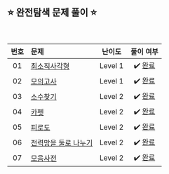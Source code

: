 ## ⭐️ 완전탐색 문제 풀이 ⭐️ 

<br>

<!-- 💭 [진행 중]  ✔️ [완료] -->

| **번호** | **문제** | **난이도** | **풀이 여부** |
|:--------:|:--------|:----------:|:-----------:|
| 01 | [최소직사각형](https://school.programmers.co.kr/learn/courses/30/lessons/86491) | Level 1 | ✔️ [완료](https://github.com/yuuforest/Programmers/blob/main/python/%EC%99%84%EC%A0%84%ED%83%90%EC%83%89/%EC%B5%9C%EC%86%8C%EC%A7%81%EC%82%AC%EA%B0%81%ED%98%95.py)|
| 02 | [모의고사](https://school.programmers.co.kr/learn/courses/30/lessons/42840) | Level 1 | ✔️ [완료](https://github.com/yuuforest/Programmers/blob/main/python/%EC%99%84%EC%A0%84%ED%83%90%EC%83%89/%EB%AA%A8%EC%9D%98%EA%B3%A0%EC%82%AC.py)|
| 03 | [소수찾기](https://school.programmers.co.kr/learn/courses/30/lessons/42839) | Level 2 | ✔️ [완료](https://github.com/yuuforest/Programmers/blob/main/python/%EC%99%84%EC%A0%84%ED%83%90%EC%83%89/%EC%86%8C%EC%88%98%20%EC%B0%BE%EA%B8%B0.py)|
| 04 | [카펫](https://school.programmers.co.kr/learn/courses/30/lessons/42842) | Level 2 | ✔️ [완료](https://github.com/yuuforest/Programmers/blob/main/python/%EC%99%84%EC%A0%84%ED%83%90%EC%83%89/%EC%B9%B4%ED%8E%AB.py)|
| 05 | [피로도](https://school.programmers.co.kr/learn/courses/30/lessons/87946) | Level 2 | ✔️ [완료](https://github.com/yuuforest/Programmers/blob/main/python/%EC%99%84%EC%A0%84%ED%83%90%EC%83%89/%ED%94%BC%EB%A1%9C%EB%8F%84.py)|
| 06 | [전력망을 둘로 나누기](https://school.programmers.co.kr/learn/courses/30/lessons/86971) | Level 2 | ✔️ [완료](https://github.com/yuuforest/Programmers/blob/main/python/%EC%99%84%EC%A0%84%ED%83%90%EC%83%89/%EC%A0%84%EB%A0%A5%EB%A7%9D%EC%9D%84%20%EB%91%98%EB%A1%9C%20%EB%82%98%EB%88%84%EA%B8%B0.py)|
| 07 | [모음사전](https://school.programmers.co.kr/learn/courses/30/lessons/84512) | Level 2 | ✔️ [완료](https://github.com/yuuforest/Programmers/blob/main/python/%EC%99%84%EC%A0%84%ED%83%90%EC%83%89/%EB%AA%A8%EC%9D%8C%EC%82%AC%EC%A0%84.py)|